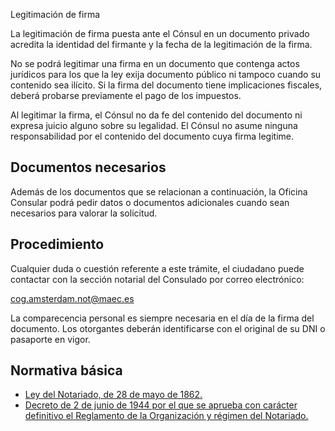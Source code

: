  Legitimación de firma

  La legitimación de firma puesta ante el Cónsul en un documento privado acredita la identidad del firmante y la fecha de la legitimación de la firma.

 No se podrá legitimar una firma en un documento que contenga actos jurídicos para los que la ley exija documento público ni tampoco cuando su contenido sea ilícito. Si la firma del documento tiene implicaciones fiscales, deberá probarse previamente el pago de los impuestos.

 Al legitimar la firma, el Cónsul no da fe del contenido del documento ni expresa juicio alguno sobre su legalidad. El Cónsul no asume ninguna responsabilidad por el contenido del documento cuya firma legitime.

 Documentos necesarios
---------------------

 Además de los documentos que se relacionan a continuación, la Oficina Consular podrá pedir datos o documentos adicionales cuando sean necesarios para valorar la solicitud.

 Procedimiento
-------------

 Cualquier duda o cuestión referente a este trámite, el ciudadano puede contactar con la sección notarial del Consulado por correo electrónico:

cog.amsterdam.not@maec.es

 La comparecencia personal es siempre necesaria en el día de la firma del documento. Los otorgantes deberán identificarse con el original de su DNI o pasaporte en vigor.

 Normativa básica
----------------

 * [Ley del Notariado, de 28 de mayo de 1862.](https://www.boe.es/buscar/act.php?id=BOE-A-1862-4073)
* [Decreto de 2 de junio de 1944 por el que se aprueba con carácter definitivo el Reglamento de la Organización y régimen del Notariado.](https://www.boe.es/buscar/act.php?id=BOE-A-1944-6578)

  